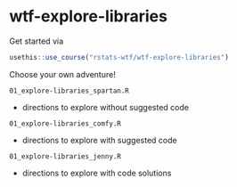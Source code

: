 # wtf-explore-libraries


Get started via

```r
usethis::use_course("rstats-wtf/wtf-explore-libraries")
```

Choose your own adventure!

`01_explore-libraries_spartan.R` 
  - directions to explore without suggested code

`01_explore-libraries_comfy.R` 
  - directions to explore with suggested code

`01_explore-libraries_jenny.R`
- directions to explore with code solutions


